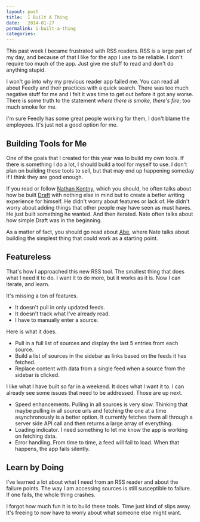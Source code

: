 ```yaml
---
layout: post
title:  I Built A Thing
date:   2014-01-27
permalink: i-built-a-thing
categories:
---
```


This past week I became frustrated with RSS readers. RSS is a large part of my day, and because of that I like for the app I use to be reliable. I don't require too much of the app. Just give me stuff to read and don't do anything stupid.

I won't go into why my previous reader app failed me. You can read all about Feedly and their practices with a quick search. There was too much negative stuff for me and I felt it was time to get out before it got any worse. There is some truth to the statement *where there is smoke, there's fire*; too much smoke for me.

I'm sure Feedly has some great people working for them, I don't blame the employees. It's just not a good option for me.

## Building Tools for Me

One of the goals that I created for this year was to build my own tools. If there is something I do a lot, I should build a tool for myself to use. I don't plan on building these tools to sell, but that may end up happening someday if I think they are good enough.

If you read or follow [Nathan Kontny](http://ninjasandrobots.com/), which you should, he often talks about how be built [Draft](https://draftin.com) with nothing else in mind but to create a better writing experience for himself. He didn't worry about features or lack of. He didn't worry about adding things that other people may have seen as must haves. He just built something he wanted. And then iterated. Nate often talks about how simple Draft was in the beginning.

As a matter of fact, you should go read about [Abe](http://ninjasandrobots.com/abe), where Nate talks about building the simplest thing that could work as a starting point.


## Featureless

That's how I approached this new RSS tool. The smallest thing that does what I need it to do. I want it to do more, but it works as it is. Now I can iterate, and learn.

It's missing a ton of features.

- It doesn't pull in only updated feeds.
- It doesn't track what I've already read.
- I have to manually enter a source.

Here is what it does.

- Pull in a full list of sources and display the last 5 entries from each source.
- Build a list of sources in the sidebar as links based on the feeds it has fetched.
- Replace content with data from a single feed when a source from the sidebar is clicked.


I like what I have built so far in a weekend. It does what I want it to. I can already see some issues that need to be addressed. Those are up next.

- Speed enhancements. Pulling in all sources is very slow. Thinking that maybe pulling in all source urls and fetching the one at a time asynchronously is a better option. It currently fetches them all through a server side API call and then returns a large array of everything.
- Loading indicator. I need something to let me know the app is working on fetching data.
- Error handling. From time to time, a feed will fail to load. When that happens, the app fails silently.

## Learn by Doing

I've learned a lot about what I need from an RSS reader and about the failure points. The way I am accessing sources is still susceptible to failure. If one fails, the whole thing crashes.

I forgot how much fun it is to build these tools. Time just kind of slips away. It's freeing to now have to worry about what someone else might want.

